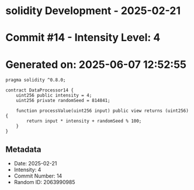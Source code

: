 ﻿# solidity Development - 2025-02-21
# Commit #14 - Intensity Level: 4
# Generated on: 2025-06-07 12:52:55
```solidity
pragma solidity ^0.8.0;

contract DataProcessor14 {
    uint256 public intensity = 4;
    uint256 private randomSeed = 814841;

    function processValue(uint256 input) public view returns (uint256) {
        return input * intensity + randomSeed % 100;
    }
}
```
## Metadata
- Date: 2025-02-21
- Intensity: 4
- Commit Number: 14
- Random ID: 2063990985
